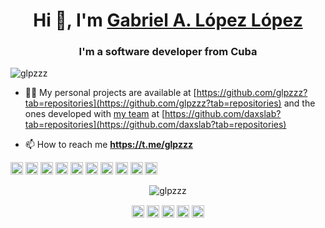 <h1 align="center">Hi 👋, I'm <a href="https://glpzzz.is-a.dev">Gabriel A. López López</a></h1>
<h3 align="center">I'm a software developer from Cuba</h3>

<p align="left"> <img src="https://komarev.com/ghpvc/?username=glpzzz" alt="glpzzz" /> </p>

- 👨‍💻 My personal projects are available at [https://github.com/glpzzz?tab=repositories](https://github.com/glpzzz?tab=repositories) and the ones developed with [my team](https://www.daxslab.com) at [https://github.com/daxslab?tab=repositories](https://github.com/daxslab?tab=repositories)

- 📫 How to reach me **https://t.me/glpzzz**

<p align="left"><img src="https://devicons.github.io/devicon/devicon.git/icons/bootstrap/bootstrap-plain.svg" alt="bootstrap" width="20" height="20"/> <img src="https://devicons.github.io/devicon/devicon.git/icons/c/c-original.svg" alt="c" width="20" height="20"/> <img src="https://devicons.github.io/devicon/devicon.git/icons/cplusplus/cplusplus-original.svg" alt="cplusplus" width="20" height="20"/> <img src="https://devicons.github.io/devicon/devicon.git/icons/css3/css3-original-wordmark.svg" alt="css3" width="20" height="20"/> <img src="https://devicons.github.io/devicon/devicon.git/icons/html5/html5-original-wordmark.svg" alt="html5" width="20" height="20"/> <img src="https://devicons.github.io/devicon/devicon.git/icons/javascript/javascript-original.svg" alt="javascript" width="20" height="20"/> <img src="https://devicons.github.io/devicon/devicon.git/icons/mysql/mysql-original-wordmark.svg" alt="mysql" width="20" height="20"/> <img src="https://devicons.github.io/devicon/devicon.git/icons/php/php-original.svg" alt="php" width="20" height="20"/> <img src="https://devicons.github.io/devicon/devicon.git/icons/python/python-original-wordmark.svg" alt="python" width="20" height="20"/> <img src="https://devicons.github.io/devicon/devicon.git/icons/linux/linux-original.svg" alt="linux" width="20" height="20"/></p><p align="center"> <img src="https://github-readme-stats.vercel.app/api?username=glpzzz&show_icons=true" alt="glpzzz" /> </p>

<p align="center">
<a href="https://dev.to/glpzzz" target="blank"><img align="center" src="https://cdn.jsdelivr.net/npm/simple-icons@3.0.1/icons/dev-dot-to.svg" alt="glpzzz" height="20" width="20" /></a>
<a href="https://twitter.com/glpzzz" target="blank"><img align="center" src="https://cdn.jsdelivr.net/npm/simple-icons@3.0.1/icons/twitter.svg" alt="glpzzz" height="20" width="20" /></a>
<a href="https://linkedin.com/in/glpzzz" target="blank"><img align="center" src="https://cdn.jsdelivr.net/npm/simple-icons@3.0.1/icons/linkedin.svg" alt="glpzzz" height="20" width="20" /></a>
<a href="https://fb.com/glpzzz" target="blank"><img align="center" src="https://cdn.jsdelivr.net/npm/simple-icons@3.0.1/icons/facebook.svg" alt="glpzzz" height="20" width="20" /></a>
<a href="https://instagram.com/glpzzz" target="blank"><img align="center" src="https://cdn.jsdelivr.net/npm/simple-icons@3.0.1/icons/instagram.svg" alt="glpzz" height="20" width="20" /></a>
</p>
